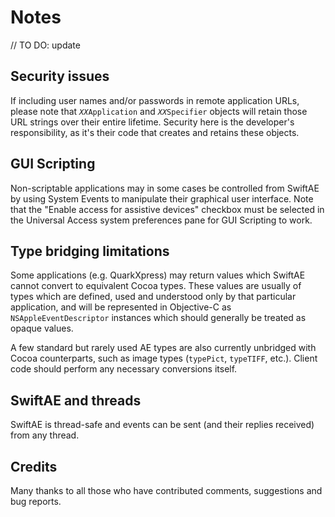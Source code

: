 # Notes

// TO DO: update

## Security issues

If including user names and/or passwords in remote application URLs, please note that <code><var>XX</var>Application</code> and <code><var>XX</var>Specifier</code> objects will retain those URL strings over their entire lifetime. Security here is the developer's responsibility, as it's their code that creates and retains these objects.


## GUI Scripting

Non-scriptable applications may in some cases be controlled from SwiftAE by using System Events to manipulate their graphical user interface. Note that the "Enable access for assistive devices" checkbox must be selected in the Universal Access system preferences pane for GUI Scripting to work.


## Type bridging limitations

Some applications (e.g. QuarkXpress) may return values which SwiftAE cannot convert to equivalent Cocoa types. These values are usually of types which are defined, used and understood only by that particular application, and will be represented in Objective-C as `NSAppleEventDescriptor` instances which should generally be treated as opaque values.

A few standard but rarely used AE types are also currently unbridged with Cocoa counterparts, such as image types (`typePict`, `typeTIFF`, etc.). Client code should perform any necessary conversions itself.



## SwiftAE and threads

SwiftAE is thread-safe and events can be sent (and their replies received) from any thread.


## Credits

Many thanks to all those who have contributed comments, suggestions and bug reports.

